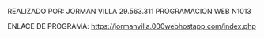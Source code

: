 
REALIZADO POR: JORMAN VILLA 29.563.311 
PROGRAMACION WEB N1013

ENLACE DE PROGRAMA: https://jormanvilla.000webhostapp.com/index.php
